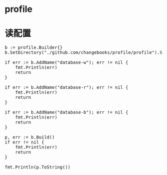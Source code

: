 # profile
读配置
==

<pre>
b := profile.Builder{}
b.SetDirectory("./github.com/changebooks/profile/profile").SetActive("dev").SetGlobal("database")

if err := b.AddName("database-w"); err != nil {
    fmt.Println(err)
    return
}

if err := b.AddName("database-r"); err != nil {
    fmt.Println(err)
    return
}

if err := b.AddName("database-b"); err != nil {
    fmt.Println(err)
    return
}

p, err := b.Build()
if err != nil {
    fmt.Println(err)
    return
}

fmt.Println(p.ToString())
</pre>